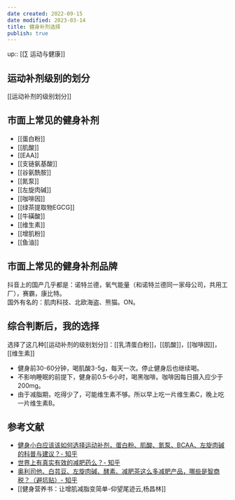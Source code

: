 ```yaml
---
date created: 2022-09-15
date modified: 2023-03-14
title: 健身补剂选择
publish: true
---
```


up:: [[∑ 运动与健康]]

## 运动补剂级别的划分

[[运动补剂的级别划分]]

## 市面上常见的健身补剂

- [[蛋白粉]]
- [[肌酸]]
- [[EAA]]
- [[支链氨基酸]]
- [[谷氨酰胺]]
- [[氮泵]]
- [[左旋肉碱]]
- [[咖啡因]]
- [[绿茶提取物EGCG]]
- [[牛磺酸]]
- [[维生素]]
- [[增肌粉]]
- [[鱼油]]


## 市面上常见的健身补剂品牌

抖音上的国产几乎都是：诺特兰德，氧气能量（和诺特兰德同一家母公司，共用工厂），赛霸，康比特。  
国外有名的：肌肉科技、北欧海盗、熊猫。ON。

## 综合判断后，我的选择

选择了这几种[[运动补剂的级别划分]]：[[乳清蛋白粉]]，[[肌酸]]，[[咖啡因]]，[[维生素]]

- 健身前30-60分钟，喝肌酸3-5g，每天一次。停止健身后也继续喝。
- 不影响睡眠的前提下，健身前0.5-6小时，喝黑咖啡。咖啡因每日摄入应少于200mg。
- 由于减脂期，吃得少了，可能维生素不够。所以早上吃一片维生素C，晚上吃一片维生素B。

## 参考文献

- [健身小白应该该如何选择运动补剂，蛋白粉、肌酸、氮泵、BCAA、左旋肉碱的科普与建议？- 知乎](https://www.zhihu.com/question/326683918/answer/698384330?utm_campaign=&utm_medium=social&utm_oi=627815471005831168&utm_psn=1551017685701591040&utm_source=cn.ticktick.task)
- [世界上有真实有效的减肥药么？- 知乎](https://www.zhihu.com/question/26827449/answer/39831861?utm_campaign=&utm_medium=social&utm_oi=627815471005831168&utm_psn=1556279029979860993&utm_source=cn.ticktick.task)
- [奥利司他、白芸豆、左旋肉碱、酵素、减肥茶这么多减肥产品，哪些是智商税？（避坑贴）- 知乎](https://zhuanlan.zhihu.com/p/477830379?utm_campaign=&utm_medium=social&utm_oi=627815471005831168&utm_psn=1556275386882908160&utm_source=cn.ticktick.task)
- [[健身营养书：让增肌减脂变简单-仰望尾迹云,杨昌林]]
